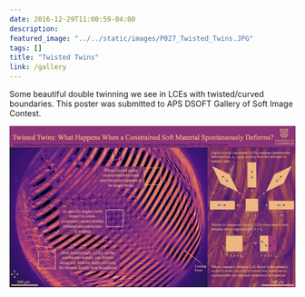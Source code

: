 ```yaml
---
date: 2016-12-29T11:00:59-04:00
description: 
featured_image: "../../static/images/P027_Twisted_Twins.JPG"
tags: []
title: "Twisted Twins"
link: /gallery
---
```


Some beautiful double twinning we see in LCEs with twisted/curved boundaries. This poster was submitted to APS DSOFT Gallery of Soft Image Contest.

![image](../../static/images/P027_Twisted_Twins.JPG)

